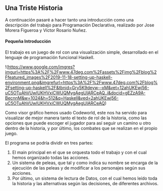 ##                                                                                   Una Triste Historia

A continuación pasaré a hacer tanto una introducción como una descripción del trabajo para Programación Declarativa, realizado por Jose Morera Figueroa y Víctor Rosario Nuñez.

####                                                                                 Pequeña Introducción

El trabajo es un juego de rol con una visualización simple, desarrollado en el lenguaje de programación funcional Haskell. 


!(<https://www.google.com/imgres?imgurl=https%3A%2F%2Fwww.47deg.com%2Fassets%2Fimg%2Fblog%2Ffeatured_images%2F2019-11-18-setting-up-haskell-environment.png&imgrefurl=https%3A%2F%2Fwww.47deg.com%2Fblog%2Fsetting-up-haskell%2F&tbnid=Gry5K9deyw--xM&vet=12ahUKEwj56-uC5OTuAhVUwIUKHVxiCWUQMygAegUIARCeAQ..i&docid=gEZzA9A-BecnnM&w=1024&h=512&q=Haskell&ved=2ahUKEwj56-uC5OTuAhVUwIUKHVxiCWUQMygAegUIARCeAQ>)


Como visor gráfico hemos usado Codeworld, este nos ha servido para visualizar de mejor manera tanto el texto de rol de la historia, como las opciones que puede escoger el jugador 
para así seguir un camino u otro dentro de la historia, y por último, los combates que se realizan en el propio juego.

El programa se podría dividir en tres partes:
  1. El main principal en el que se orquesta todo el trabajo y con el cual hemos organizado todas las acciones.
  2. Un sistema de peleas, que tal y como indica su nombre se encarga de la ejecución de las peleas y de modificar a los personajes según sus acciones.
  3. Por último, un sistema de lectura de Datos, con el cual hemos leído toda la historia y las alternativas según las decisiones, de diferentes archivos.


